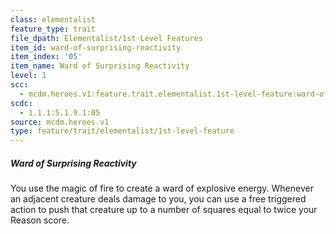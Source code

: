 ```yaml
---
class: elementalist
feature_type: trait
file_dpath: Elementalist/1st-Level Features
item_id: ward-of-surprising-reactivity
item_index: '05'
item_name: Ward of Surprising Reactivity
level: 1
scc:
  - mcdm.heroes.v1:feature.trait.elementalist.1st-level-feature:ward-of-surprising-reactivity
scdc:
  - 1.1.1:5.1.9.1:05
source: mcdm.heroes.v1
type: feature/trait/elementalist/1st-level-feature
---
```


##### Ward of Surprising Reactivity

You use the magic of fire to create a ward of explosive energy. Whenever an adjacent creature deals damage to you, you can use a free triggered action to push that creature up to a number of squares equal to twice your Reason score.
